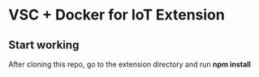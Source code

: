 # VSC + Docker for IoT Extension

## Start working

After cloning this repo, go to the extension directory and run **npm install**

